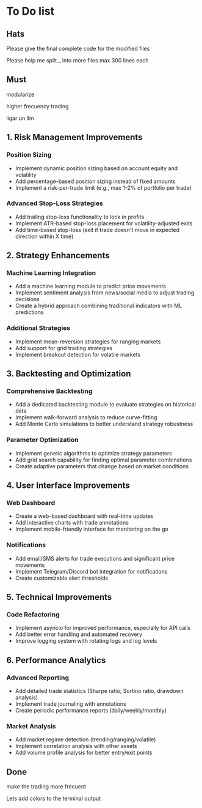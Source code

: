 # To Do list

## Hats

Please give the final complete code for the modified files

Please help me split _ into more files max 300 lines each

## Must

modularize

higher frecuency trading

ligar un llm

## 1. Risk Management Improvements

### Position Sizing

- Implement dynamic position sizing based on account equity and volatility
- Add percentage-based position sizing instead of fixed amounts
- Implement a risk-per-trade limit (e.g., max 1-2% of portfolio per trade)

### Advanced Stop-Loss Strategies

- Add trailing stop-loss functionality to lock in profits
- Implement ATR-based stop-loss placement for volatility-adjusted exits
- Add time-based stop-loss (exit if trade doesn't move in expected direction within X time)

## 2. Strategy Enhancements

### Machine Learning Integration

- Add a machine learning module to predict price movements
- Implement sentiment analysis from news/social media to adjust trading decisions
- Create a hybrid approach combining traditional indicators with ML predictions

### Additional Strategies

- Implement mean-reversion strategies for ranging markets
- Add support for grid trading strategies
- Implement breakout detection for volatile markets

## 3. Backtesting and Optimization

### Comprehensive Backtesting

- Add a dedicated backtesting module to evaluate strategies on historical data
- Implement walk-forward analysis to reduce curve-fitting
- Add Monte Carlo simulations to better understand strategy robustness

### Parameter Optimization

- Implement genetic algorithms to optimize strategy parameters
- Add grid search capability for finding optimal parameter combinations
- Create adaptive parameters that change based on market conditions

## 4. User Interface Improvements

### Web Dashboard

- Create a web-based dashboard with real-time updates
- Add interactive charts with trade annotations
- Implement mobile-friendly interface for monitoring on the go

### Notifications

- Add email/SMS alerts for trade executions and significant price movements
- Implement Telegram/Discord bot integration for notifications
- Create customizable alert thresholds

## 5. Technical Improvements

### Code Refactoring

- Implement asyncio for improved performance, especially for API calls
- Add better error handling and automated recovery
- Improve logging system with rotating logs and log levels

## 6. Performance Analytics

### Advanced Reporting

- Add detailed trade statistics (Sharpe ratio, Sortino ratio, drawdown analysis)
- Implement trade journaling with annotations
- Create periodic performance reports (daily/weekly/monthly)

### Market Analysis

- Add market regime detection (trending/ranging/volatile)
- Implement correlation analysis with other assets
- Add volume profile analysis for better entry/exit points

## Done

make the trading more frecuent

Lets add colors to the terminal output
